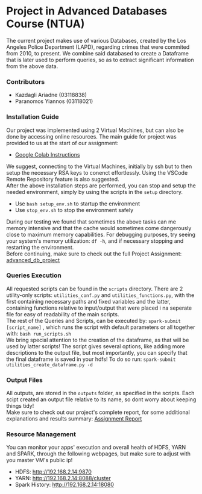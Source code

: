 # Project in Advanced Databases Course (NTUA)
The current project makes use of various Databases, created by the Los Angeles Police Department (LAPD), regarding crimes that were commited from 2010, to present.
We combine said databased to create a Dataframe that is later used to perform queries, so as to extract significant information from the above data.

### Contributors
* Kazdagli Ariadne (03118838)
* Paranomos Yiannos (03118021)

### Installation Guide
Our project was implemented using 2 Virtual Machines, but can also be done by accessing online resources. The main guide for project was provided to us at the start of our assignment:
* [Google Colab Instructions](https://colab.research.google.com/drive/1eE5FXf78Vz0KmBK5W8d4EUvEFATrVLmr) 

We suggest, connecting to the Virtual Machines, initially by ssh but to then setup the necessary RSA keys to conenct effortlessly. Using the VSCode Remote Repository feature is also suggested. <br>
After the above installation steps are performed, you can stop and setup the needed environment, simply by using the scripts in the ```setup``` directory. 
* Use ```bash setup_env.sh``` to startup the environment
* Use ```stop_env.sh``` to stop the environment safely

During our testing we found that sometimes the above tasks can me memory intensive and that the cache would sometimes come dangerously close to maximum memory capabilities. For debugging purposes, try seeing your system's memory utilization: ```df -h```, and if necessary stopping and restarting the environment. <br>
Before continuing, make sure to check out the full Project Assignment: [advanced_db_project](./advanced_db_project.pdf)

### Queries Execution
All requested scripts can be found in the ```scripts``` directory. There are 2 utility-only scripts: ```utilities_conf.py``` and ```utilities_functions.py```, with the first containing necessary paths and fixed variables and the latter, containing functions relative to input/output that were placed i na seperate file for easy of readability of the main scripts.<br>
The rest of the Queries and Scripts, can be executed by: ```spark-submit [script_name]``` , which runs the script with default parameters or all together with: ```bash run_scripts.sh``` <br>
We bring special attention to the creation of the dataframe, as that will be used by latter scripts! The script gives several options, like adding more descriptions to the output file, but most importantly, you can specify that the final dataframe is saved in your hdfs! To do so run: ```spark-submit utilities_create_dataframe.py -d```

### Output Files
All outputs, are stored in the ```outputs``` folder, as specified in the scripts. Each scipt created an output file relative to its name, so dont worry about keeping things tidy!<br>
Make sure to check out our project's complete report, for some additional explanations and results summary: [Assignment Report](./advanced_db_project.pdf)

### Resource Management
You can monitor your apps' execution and overall health of HDFS, YARN and SPARK, through the following webpages, but make sure to adjust with you master VM's public ip!
- HDFS: http://192.168.2.14:9870
- YARN: http://192.168.2.14:8088/cluster
- Spark History: http://192.168.2.14:18080